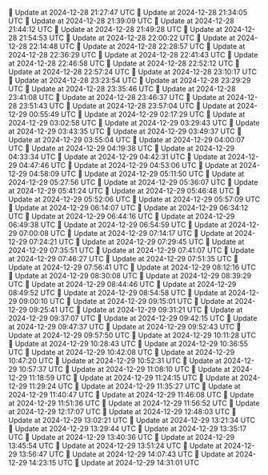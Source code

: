 🔄 Update at 2024-12-28 21:27:47 UTC
🔄 Update at 2024-12-28 21:34:05 UTC
🔄 Update at 2024-12-28 21:39:09 UTC
🔄 Update at 2024-12-28 21:44:12 UTC
🔄 Update at 2024-12-28 21:49:28 UTC
🔄 Update at 2024-12-28 21:54:53 UTC
🔄 Update at 2024-12-28 22:00:22 UTC
🔄 Update at 2024-12-28 22:14:48 UTC
🔄 Update at 2024-12-28 22:28:57 UTC
🔄 Update at 2024-12-28 22:36:29 UTC
🔄 Update at 2024-12-28 22:41:43 UTC
🔄 Update at 2024-12-28 22:46:58 UTC
🔄 Update at 2024-12-28 22:52:12 UTC
🔄 Update at 2024-12-28 22:57:24 UTC
🔄 Update at 2024-12-28 23:10:17 UTC
🔄 Update at 2024-12-28 23:23:54 UTC
🔄 Update at 2024-12-28 23:29:29 UTC
🔄 Update at 2024-12-28 23:35:46 UTC
🔄 Update at 2024-12-28 23:41:08 UTC
🔄 Update at 2024-12-28 23:46:37 UTC
🔄 Update at 2024-12-28 23:51:43 UTC
🔄 Update at 2024-12-28 23:57:04 UTC
🔄 Update at 2024-12-29 00:55:49 UTC
🔄 Update at 2024-12-29 02:17:29 UTC
🔄 Update at 2024-12-29 03:02:58 UTC
🔄 Update at 2024-12-29 03:29:43 UTC
🔄 Update at 2024-12-29 03:43:35 UTC
🔄 Update at 2024-12-29 03:49:37 UTC
🔄 Update at 2024-12-29 03:55:04 UTC
🔄 Update at 2024-12-29 04:00:07 UTC
🔄 Update at 2024-12-29 04:19:38 UTC
🔄 Update at 2024-12-29 04:33:34 UTC
🔄 Update at 2024-12-29 04:42:31 UTC
🔄 Update at 2024-12-29 04:47:46 UTC
🔄 Update at 2024-12-29 04:53:06 UTC
🔄 Update at 2024-12-29 04:58:09 UTC
🔄 Update at 2024-12-29 05:11:50 UTC
🔄 Update at 2024-12-29 05:27:56 UTC
🔄 Update at 2024-12-29 05:36:07 UTC
🔄 Update at 2024-12-29 05:41:24 UTC
🔄 Update at 2024-12-29 05:46:48 UTC
🔄 Update at 2024-12-29 05:52:06 UTC
🔄 Update at 2024-12-29 05:57:09 UTC
🔄 Update at 2024-12-29 06:14:07 UTC
🔄 Update at 2024-12-29 06:34:12 UTC
🔄 Update at 2024-12-29 06:44:16 UTC
🔄 Update at 2024-12-29 06:49:38 UTC
🔄 Update at 2024-12-29 06:54:59 UTC
🔄 Update at 2024-12-29 07:00:08 UTC
🔄 Update at 2024-12-29 07:14:17 UTC
🔄 Update at 2024-12-29 07:24:21 UTC
🔄 Update at 2024-12-29 07:29:45 UTC
🔄 Update at 2024-12-29 07:35:51 UTC
🔄 Update at 2024-12-29 07:41:07 UTC
🔄 Update at 2024-12-29 07:46:27 UTC
🔄 Update at 2024-12-29 07:51:35 UTC
🔄 Update at 2024-12-29 07:56:41 UTC
🔄 Update at 2024-12-29 08:12:16 UTC
🔄 Update at 2024-12-29 08:30:08 UTC
🔄 Update at 2024-12-29 08:39:29 UTC
🔄 Update at 2024-12-29 08:44:46 UTC
🔄 Update at 2024-12-29 08:49:52 UTC
🔄 Update at 2024-12-29 08:54:58 UTC
🔄 Update at 2024-12-29 09:00:10 UTC
🔄 Update at 2024-12-29 09:15:01 UTC
🔄 Update at 2024-12-29 09:25:41 UTC
🔄 Update at 2024-12-29 09:31:21 UTC
🔄 Update at 2024-12-29 09:37:07 UTC
🔄 Update at 2024-12-29 09:42:15 UTC
🔄 Update at 2024-12-29 09:47:37 UTC
🔄 Update at 2024-12-29 09:52:43 UTC
🔄 Update at 2024-12-29 09:57:50 UTC
🔄 Update at 2024-12-29 10:11:28 UTC
🔄 Update at 2024-12-29 10:28:43 UTC
🔄 Update at 2024-12-29 10:36:55 UTC
🔄 Update at 2024-12-29 10:42:08 UTC
🔄 Update at 2024-12-29 10:47:20 UTC
🔄 Update at 2024-12-29 10:52:31 UTC
🔄 Update at 2024-12-29 10:57:37 UTC
🔄 Update at 2024-12-29 11:08:10 UTC
🔄 Update at 2024-12-29 11:18:59 UTC
🔄 Update at 2024-12-29 11:24:15 UTC
🔄 Update at 2024-12-29 11:29:24 UTC
🔄 Update at 2024-12-29 11:35:27 UTC
🔄 Update at 2024-12-29 11:40:47 UTC
🔄 Update at 2024-12-29 11:46:08 UTC
🔄 Update at 2024-12-29 11:51:36 UTC
🔄 Update at 2024-12-29 11:56:52 UTC
🔄 Update at 2024-12-29 12:17:07 UTC
🔄 Update at 2024-12-29 12:48:03 UTC
🔄 Update at 2024-12-29 13:02:21 UTC
🔄 Update at 2024-12-29 13:21:34 UTC
🔄 Update at 2024-12-29 13:29:44 UTC
🔄 Update at 2024-12-29 13:35:17 UTC
🔄 Update at 2024-12-29 13:40:36 UTC
🔄 Update at 2024-12-29 13:45:54 UTC
🔄 Update at 2024-12-29 13:51:24 UTC
🔄 Update at 2024-12-29 13:56:47 UTC
🔄 Update at 2024-12-29 14:07:43 UTC
🔄 Update at 2024-12-29 14:23:15 UTC
🔄 Update at 2024-12-29 14:31:01 UTC
